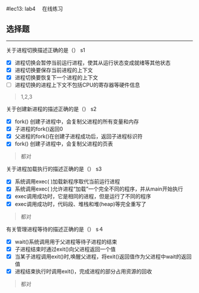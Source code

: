 #lec13: lab4 　在线练习
## 选择题

---


关于进程切换描述正确的是（）  s1

- [x] 进程切换会暂停当前运行进程，使其从运行状态变成就绪等其他状态
- [x] 进程切换要保存当前进程的上下文
- [x] 进程切换要恢复下一个进程的上下文
- [ ] 进程切换的进程上下文不包括CPU的寄存器等硬件信息

> 1,2,3


关于创建新进程的描述正确的是（） s2

- [x] fork() 创建子进程中，会复制父进程的所有变量和内存
- [x] 子进程的fork()返回0
- [x] 父进程的fork()在创建子进程成功后，返回子进程标识符
- [x] fork() 创建子进程中，会复制父进程的页表

> 都对



关于进程加载执行的描述正确的是（） s3

- [x] 系统调用exec( )加载新程序取代当前运行进程
- [x] 系统调用exec( )允许进程“加载”一个完全不同的程序，并从main开始执行
- [x] exec调用成功时，它是相同的进程，但是运行了不同的程序
- [x] exec调用成功时，代码段、堆栈和堆(heap)等完全重写了

> 都对


有关管理进程等待的描述正确的是（） s４

- [x] wait()系统调用用于父进程等待子进程的结束
- [x] 子进程结束时通过exit()向父进程返回一个值
- [x] 当某子进程调用exit()时,唤醒父进程，将exit()返回值作为父进程中wait的返回值
- [x] 进程结束执行时调用exit()，完成进程的部分占用资源的回收

> 都对












